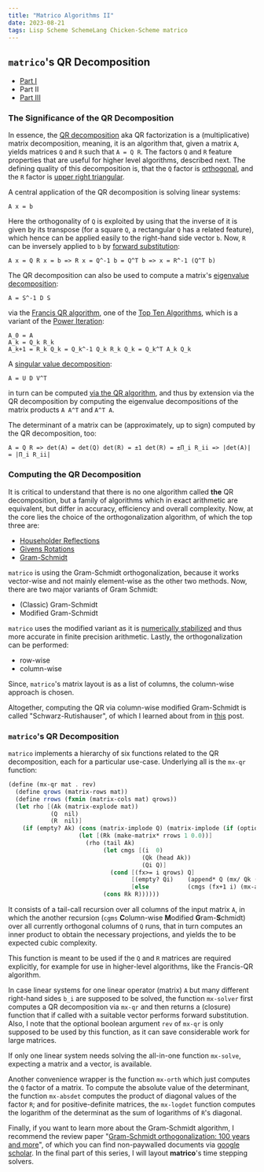```yaml
---
title: "Matrico Algorithms II"
date: 2023-08-21
tags: Lisp Scheme SchemeLang Chicken-Scheme matrico
---
```


## `matrico`'s QR Decomposition

* [Part I](http://numerical-schemer.xyz/2023/07/10/matrico-algorithms-i.html)
* Part II
* [Part III](http://numerical-schemer.xyz/2023/10/05/matrico-algorithms-iii.html)

### The Significance of the QR Decomposition

In essence, the [QR decomposition](https://en.wikipedia.org/wiki/QR_decomposition)
aka QR factorization is a (multiplicative) matrix decomposition,
meaning, it is an algorithm that, given a matrix `A`, yields matrices `Q` and `R`
such that `A = Q R`. The factors `Q` and `R` feature properties that are useful
for higher level algorithms, described next. The defining quality of this decomposition is,
that the `Q` factor is [orthogonal](https://en.wikipedia.org/wiki/Orthogonal_matrix),
and the `R` factor is [upper right triangular](https://en.wikipedia.org/wiki/Triangular_matrix).

A central application of the QR decomposition is solving linear systems:
```
A x = b
```
Here the orthogonality of `Q` is exploited by using that the inverse of it is
given by its transpose (for a square `Q`, a rectangular `Q` has a related feature),
which hence can be applied easily to the right-hand side vector `b`. Now, `R` can be
inversely applied to `b` by [forward substitution](https://en.wikipedia.org/wiki/Triangular_matrix#Forward_and_back_substitution):
```
A x = Q R x = b => R x = Q^-1 b = Q^T b => x = R^-1 (Q^T b)
```

The QR decomposition can also be used to compute a matrix's [eigenvalue decomposition](https://en.wikipedia.org/wiki/Eigendecomposition_of_a_matrix):
```
A = S^-1 D S
```
via the [Francis QR algorithm](https://en.wikipedia.org/wiki/QR_algorithm), one of the [Top Ten Algorithms](https://web.archive.org/web/20210507011904/https://pi.math.cornell.edu/~web6140/TopTenAlgorithms/QRalgorithm.html),
which is a variant of the [Power Iteration](https://en.wikipedia.org/wiki/Power_iteration):
```
A_0 = A
A_k = Q_k R_k
A_k+1 = R_k Q_k = Q_k^-1 Q_k R_k Q_k = Q_k^T A_k Q_k 
```

A [singular value decomposition](https://en.wikipedia.org/wiki/Singular_value_decomposition):
```
A = U D V^T
```
in turn can be computed [via the QR algorithm](https://math.stackexchange.com/a/4309570/29967),
and thus by extension via the QR decomposition by computing the eigenvalue
decompositions of the matrix products `A A^T` and `A^T A`.

The determinant of a matrix can be (approximately, up to sign) computed by the QR decomposition, too:
```
A = Q R => det(A) = det(Q) det(R) = ±1 det(R) = ±Π_i R_ii => |det(A)| = |Π_i R_ii|
```

### Computing the QR Decomposition

It is critical to understand that there is no one algorithm called **the** QR decomposition,
but a family of algorithms which in exact arithmetic are equivalent, but differ
in accuracy, efficiency and overall complexity.
Now, at the core lies the choice of the orthogonalization algorithm, of which the
top three are:

* [Householder Reflections](https://en.wikipedia.org/wiki/Householder_transformation)
* [Givens Rotations](https://en.wikipedia.org/wiki/Givens_rotation)
* [Gram-Schmidt](https://en.wikipedia.org/wiki/Gram%E2%80%93Schmidt_process)

`matrico` is using the Gram-Schmidt orthogonalization,
because it works vector-wise and not mainly element-wise as the other two methods.
Now, there are two major variants of Gram Schmidt:

* (Classic) Gram-Schmidt
* Modified Gram-Schmidt

`matrico` uses the modified variant as it is [numerically stabilized](https://en.wikipedia.org/wiki/Gram%E2%80%93Schmidt_process#Numerical_stability) and thus more accurate in finite precision arithmetic.
Lastly, the orthogonalization can be performed:

* row-wise
* column-wise

Since, `matrico`'s matrix layout is as a list of columns, the column-wise approach is chosen.

Altogether, computing the QR via column-wise modified Gram-Schmidt is called "Schwarz-Rutishauser",
of which I learned about from in [this](https://towardsdatascience.com/can-qr-decomposition-be-actually-faster-schwarz-rutishauser-algorithm-a32c0cde8b9b) post.

### `matrico`'s QR Decomposition

`matrico` implements a hierarchy of six functions related to the QR decomposition,
each for a particular use-case.
Underlying all is the `mx-qr` function:

```scheme
(define (mx-qr mat . rev)
  (define qrows (matrix-rows mat))
  (define rrows (fxmin (matrix-cols mat) qrows))
  (let rho [(Ak (matrix-explode mat))
            (Q  nil)
            (R  nil)]
    (if (empty? Ak) (cons (matrix-implode Q) (matrix-implode (if (optional rev #t) (reverse R) R)))
                    (let [(Rk (make-matrix* rrows 1 0.0))]
                      (rho (tail Ak)
                           (let cmgs [(i  0)
                                      (Qk (head Ak))
                                      (Qi Q)]
                             (cond [(fx>= i qrows) Q]
                                   [(empty? Qi)    (append* Q (mx/ Qk (matrix-set! Rk i 0 (mx-norm Qk 'fro))))]
                                   [else           (cmgs (fx+1 i) (mx-axpy (fpneg (matrix-set! Rk i 0 (matrix-scalar (head Qi) Qk))) (head Qi) Qk) (tail Qi))]))
                           (cons Rk R))))))
```
It consists of a tail-call recursion over all columns of the input matrix `A`,
in which the another recursion (`cgms` **C**olumn-wise **M**odified **G**ram-**S**chmidt) over all currently orthogonal columns of `Q` runs, that in turn computes an inner product to obtain the necessary projections,
and yields the to be expected cubic complexity.

This function is meant to be used if the `Q` and `R` matrices are required explicitly,
for example for use in higher-level algorithms, like the Francis-QR algorithm.

In case linear systems for one linear operator (matrix) `A` but many different right-hand sides `b_i`
are supposed to be solved, the function `mx-solver` first computes a QR decomposition via `mx-qr` and
then returns a (closure) function that if called with a suitable vector performs forward substitution.
Also, I note that the optional boolean argument `rev` of `mx-qr` is only supposed to be used by this
function, as it can save considerable work for large matrices.

If only one linear system needs solving the all-in-one function `mx-solve`,
expecting a matrix and a vector, is available.

Another convenience wrapper is the function `mx-orth` which just computes the `Q` factor of a matrix.
To compute the absolute value of the determinant,
the function `mx-absdet` computes the product of diagonal values of the factor `R`;
and for positive-definite matrices, the `mx-logdet` function computes the logarithm of the determinat
as the sum of logarithms of `R`'s diagonal.

Finally, if you want to learn more about the Gram-Schmidt algorithm, I recommend
the review paper "[Gram-Schmidt orthogonalization: 100 years and more](https://doi.org/10.1002/nla.1839)",
of which you can find non-paywalled documents via [google scholar](https://scholar.google.com/scholar?hl=en&as_sdt=0%2C5&q=intitle%3A%22Gram-Schmidt+orthogonalization%3A+100+years+and+more%22&btnG=).
In the final part of this series, I will layout **matrico**'s time stepping solvers.

